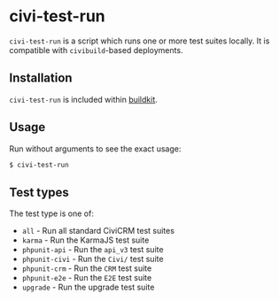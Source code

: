 # civi-test-run

`civi-test-run` is a script which runs one or more test suites locally. It is compatible with `civibuild`-based deployments.

## Installation

`civi-test-run` is included within [buildkit](tools/buildkit.md).

## Usage

Run without arguments to see the exact usage:

```bash
$ civi-test-run
```

## Test types

The test type is one of:

-  `all` - Run all standard CiviCRM test suites
-  `karma` - Run the KarmaJS test suite
-  `phpunit-api` - Run the `api_v3` test suite
-  `phpunit-civi` - Run the `Civi/` test suite
-  `phpunit-crm` - Run the `CRM` test suite
-  `phpunit-e2e` - Run the `E2E` test suite
-  `upgrade` - Run the upgrade test suite
